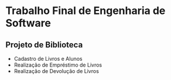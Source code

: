 # Trabalho Final de Engenharia de Software
## Projeto de Biblioteca

- Cadastro de Livros e Alunos
- Realização de Empréstimo de Livros
- Realização de Devolução de Livros

